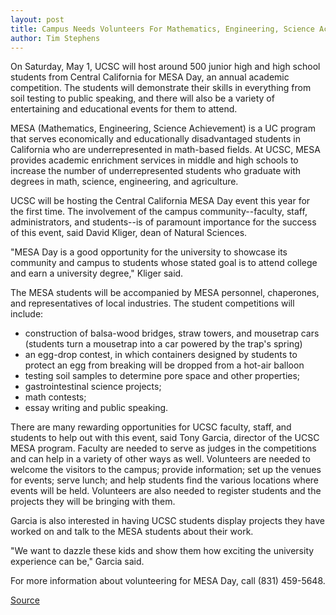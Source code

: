 ```yaml
---
layout: post
title: Campus Needs Volunteers For Mathematics, Engineering, Science Achievement Day
author: Tim Stephens
---
```


On Saturday, May 1, UCSC will host around 500 junior high and high school students from Central California for MESA Day, an annual academic competition. The students will demonstrate their skills in everything from soil testing to public speaking, and there will also be a variety of entertaining and educational events for them to attend.

MESA (Mathematics, Engineering, Science Achievement) is a UC program that serves economically and educationally disadvantaged students in California who are underrepresented in math-based fields. At UCSC, MESA provides academic enrichment services in middle and high schools to increase the number of underrepresented students who graduate with degrees in math, science, engineering, and agriculture.

UCSC will be hosting the Central California MESA Day event this year for the first time. The involvement of the campus community--faculty, staff, administrators, and students--is of paramount importance for the success of this event, said David Kliger, dean of Natural Sciences.

"MESA Day is a good opportunity for the university to showcase its community and campus to students whose stated goal is to attend college and earn a university degree," Kliger said.

The MESA students will be accompanied by MESA personnel, chaperones, and representatives of local industries. The student competitions will include:
* construction of balsa-wood bridges, straw towers, and mousetrap cars (students turn a mousetrap into a car powered by the trap's spring)
* an egg-drop contest, in which containers designed by students to protect an egg from breaking will be dropped from a hot-air balloon
* testing soil samples to determine pore space and other properties;
* gastrointestinal science projects;
* math contests;
* essay writing and public speaking.

There are many rewarding opportunities for UCSC faculty, staff, and students to help out with this event, said Tony Garcia, director of the UCSC MESA program. Faculty are needed to serve as judges in the competitions and can help in a variety of other ways as well. Volunteers are needed to welcome the visitors to the campus; provide information; set up the venues for events; serve lunch; and help students find the various locations where events will be held. Volunteers are also needed to register students and the projects they will be bringing with them.

Garcia is also interested in having UCSC students display projects they have worked on and talk to the MESA students about their work.

"We want to dazzle these kids and show them how exciting the university experience can be," Garcia said.

For more information about volunteering for MESA Day, call (831) 459-5648.

[Source](http://www1.ucsc.edu/oncampus/currents/98-99/04-05/mesa.htm "Permalink to Volunteers needed for MESA day at UCSC: 04-05-99")
